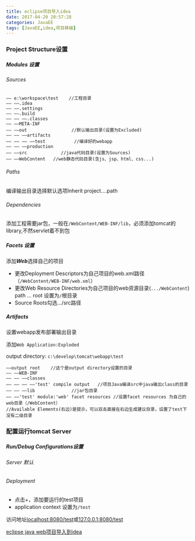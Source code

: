 ```yaml
---
title: eclipse项目导入idea
date: 2017-04-20 20:57:28
categories: JavaEE
tags: [JavaEE,idea,项目移植]
---
```


###  Project Structure设置

##### Modules 设置

###### Sources

```
—— e:\workspace\test    //工程目录
—— ——.idea
—— ——.settings
—— ——.build
—— —— ——.classes
—— ——META-INF
—— ——out                 //默认输出目录(设置为Excluded)
—— —— ——artifacts
—— —— —— ——test           //编译好的webapp
—— —— ——production
—— ——src             //java代码目录(设置为Sources)
—— ——WebContent   //web静态代码目录(含js、jsp、html、css...)
```

###### Paths

编译输出目录选择默认选项Inherit project....path

###### Dependencies

添加工程需要jar包，一般在`/WebContent/WEB-INF/lib`，必须添加tomcat的library,不然servlet着不到包

##### Facets 设置

添加***Web***选择自己的项目

* 更改Deployment Descriptors为自己项目的web.xml路径（`/WebContent/WEB-INF/web.xml`）
* 更改Web Resource Directories为自己项目的web资源目录(`.../WebContent`)  path ... root 设置为`/`根目录
* Source Roots勾选.../src路径

##### Artifacts

设置webapp发布部署输出目录

 添加`Web Application:Exploded`

output directory: `c:\develop\tomcat\webapp\test`

```
——output root    //这个是output directory设置的目录
—— ——WEB-INF
—— —— ——classes
—— —— —— ——'test' compile output   //项目Java编译src中java输出class的目录
—— —— ——lib              //jar包目录
—— ——'test' module:'web' facet resources //设置facet resources 为自己的web目录（/WebContent）
//Available Elements(右边)是提示，可以双击直接在右边生成建议目录，设置了test下没有二级目录
```

### 配置运行tomcat Server

##### Run/Debug Configurations设置

###### Server 默认

###### Deployment   

* 点击+，添加要运行的test项目
* application context 设置为`/test`

访问地址[localhost:8080/test](localhost:8080/test)或[127.0.0.1:8080/test](127.0.0.1:8080/test)

[eclipse java web项目导入到idea](http://jingyan.baidu.com/article/ca41422f2145641eae99edb9.html)